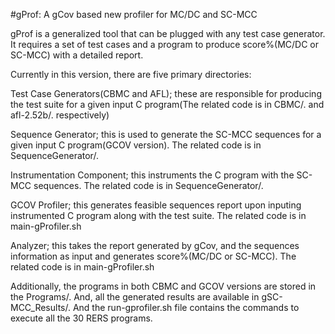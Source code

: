 #gProf: A gCov based new profiler for MC/DC and SC-MCC

gProf is a generalized tool that can be plugged with any test case generator. It requires a set of test cases and a program to produce score%(MC/DC or SC-MCC) with a detailed report.

Currently in this version, there are five primary directories:

Test Case Generators(CBMC and AFL); these are responsible for producing the test suite for a given input C program(The related code is in CBMC/. and afl-2.52b/. respectively)

Sequence Generator; this is used to generate the SC-MCC sequences for a given input C program(GCOV version). The related code is in SequenceGenerator/.

Instrumentation Component; this instruments the C program with the SC-MCC sequences. The related code is in SequenceGenerator/.

GCOV Profiler; this generates feasible sequences report upon inputing instrumented C program along with the test suite. The related code is in main-gProfiler.sh

Analyzer; this takes the report generated by gCov, and the sequences information as input and generates score%(MC/DC or SC-MCC). The related code is in main-gProfiler.sh

Additionally, the programs in both CBMC and GCOV versions are stored in the Programs/. And, all the generated results are available in gSC-MCC_Results/. And the run-gprofiler.sh file contains the commands to execute all the 30 RERS programs.
